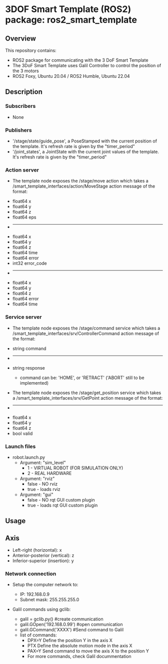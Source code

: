 # 3DOF Smart Template (ROS2) package: ros2_smart_template

## Overview
This repository contains:

- ROS2 package for communicating with the 3 DoF Smart Template
- The 3DoF Smart Template uses Galil Controller to control the position of the 3 motors
- ROS2 Foxy, Ubuntu 20.04 / ROS2 Humble, Ubuntu 22.04

## Description
### Subscribers
- None

### Publishers
- '/stage/state/guide_pose', a PoseStamped with the current position of the template. It's refresh rate is given by the "timer_period"
- '/joint_states', a JointState with the current joint values of the template. It's refresh rate is given by the "timer_period"

### Action server

- The template node exposes the /stage/move action which takes a /smart_template_interfaces/action/MoveStage action message of the format:
  
* float64 x
* float64 y
* float64 z
* float64 eps
* ---
* float64 x
* float64 y
* float64 z
* float64 time
* float64 error
* int32 error_code
* ---
* float64 x
* float64 y
* float64 z
* float64 error
* float64 time

### Service server

- The template node exposes the /stage/command service which takes a /smart_template_interfaces/srv/ControllerCommand action message of the format:

* string command
* ---
* string response

  * command can be: 'HOME', or 'RETRACT' ('ABORT' still to be implemented)

- The template node exposes the /stage/get_position service which takes a /smart_template_interfaces/srv/GetPoint action message of the format:

* ---
* float64 x
* float64 y
* float64 z
* bool valid

 
### Launch files
- robot.launch.py
  * Argument: "sim_level"
    * 1 - VIRTUAL ROBOT (FOR SIMULATION ONLY)
    * 2 - REAL HARDWARE 
  * Argument: "rviz"
    * false - NO rviz
    * true - loads rviz
  * Argument: "gui"
    * false - NO rqt GUI custom plugin
    * true - loads rqt GUI custom plugin

## Usage <a name="usage"></a>
## Axis
- Left-right (horizontal): x
- Anterior-posterior (vertical): z
- Inferior-superior (insertion): y

### Network connection
- Setup the computer network to:
  * IP: 192.168.0.9
  * Subnet mask: 255.255.255.0
 
- Galil commands using gclib:
  * galil = gclib.py() #create communication 
  * galil.GOpen('192.168.0.99') #open communication
  * galil.GCommand('XXXX') #Send command to Galil
  * list of commands:
    - DPX=Y Define the position Y in the axis X
    - PTX Define the absolute motion mode in the axis X
    - PAX=Y Send command to move the axis X to the position Y
    - For more commands, check Galil docummentation 



